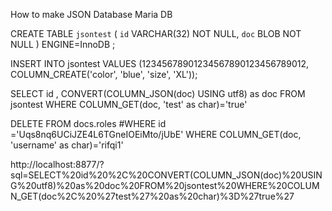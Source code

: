 How to make JSON Database Maria DB

CREATE TABLE `jsontest` (
	`id` VARCHAR(32) NOT NULL,
	`doc` BLOB NOT NULL
)
ENGINE=InnoDB
;


INSERT INTO jsontest VALUES 
  (12345678901234567890123456789012, COLUMN_CREATE('color', 'blue', 'size', 'XL'));
  
  
SELECT id , CONVERT(COLUMN_JSON(doc) USING utf8) as doc 
FROM jsontest
WHERE COLUMN_GET(doc, 'test' as char)='true'
 
 
 DELETE FROM docs.roles
#WHERE id ='Uqs8nq6UCiJZE4L6TGneIOEiMto/jUbE'
WHERE COLUMN_GET(doc, 'username' as char)='rifqi1'
 
 http://localhost:8877/?sql=SELECT%20id%20%2C%20CONVERT(COLUMN_JSON(doc)%20USING%20utf8)%20as%20doc%20FROM%20jsontest%20WHERE%20COLUMN_GET(doc%2C%20%27test%27%20as%20char)%3D%27true%27
